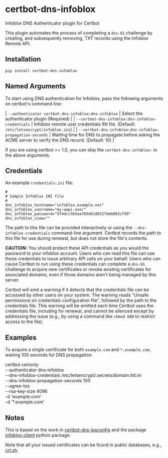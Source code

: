 certbot-dns-infoblox
====================

Infoblox DNS Authenticator plugin for Certbot

This plugin automates the process of completing a ``dns-01`` challenge by
creating, and subsequently removing, TXT records using the Infoblox Remote API.


Installation
------------
```
pip install certbot-dns-infoblox
```

Named Arguments
---------------

To start using DNS authentication for Infoblox, pass the following arguments on
certbot's command line:

| ``--authenticator certbot-dns-infoblox:dns-infoblox`` | Select the authenticator plugin (Required) |
| ``--certbot-dns-infoblox:dns-infoblox-credentials`` | Infoblox remote user credentials INI file. (Default: ``/etc/letsencrypt/infoblox.ini``) |
| ``--certbot-dns-infoblox:dns-infoblox-propagation-seconds`` | Waiting time for DNS to propagate before asking the ACME server to verify the DNS record. (Default: 10) |

If you are using certbot >= 1.0, you can skip the `certbot-dns-infoblox:`
in the above arguments.


Credentials
-----------
An example ``credentials.ini`` file:

    #
    # Sample Infoblox INI file
    #
    dns_infoblox_hostname="infoblox.example.net"
    dns_infoblox_username="my-wapi-user"
    dns_infoblox_password="5f4dcc3b5aa765d61d8327deb882cf99"
    dns_infoblox_view=""

The path to this file can be provided interactively or using the
``--dns-infoblox-credentials`` command-line argument. Certbot
records the path to this file for use during renewal, but does not store the
file's contents.

**CAUTION:** You should protect these API credentials as you would the
password to your infoblox account. Users who can read this file can use these
credentials to issue arbitrary API calls on your behalf. Users who can cause
Certbot to run using these credentials can complete a ``dns-01`` challenge to
acquire new certificates or revoke existing certificates for associated
domains, even if those domains aren't being managed by this server.

Certbot will emit a warning if it detects that the credentials file can be
accessed by other users on your system. The warning reads "Unsafe permissions
on credentials configuration file", followed by the path to the credentials
file. This warning will be emitted each time Certbot uses the credentials file,
including for renewal, and cannot be silenced except by addressing the issue
(e.g., by using a command like ``chmod 600`` to restrict access to the file).


Examples
--------
To acquire a single certificate for both ``example.com`` and
``*.example.com``, waiting 100 seconds for DNS propagation:

   certbot certonly \
     --authenticator dns-infoblox \
     --dns-infoblox-credentials /etc/letsencrypt/.secrets/domain.tld.ini \
     --dns-infoblox-propagation-seconds 100 \
     --agree-tos \
     --rsa-key-size 4096 \
     -d 'example.com' \
     -d '*.example.com'


Notes
-----

This is based on the work in [certbot-dns-ipsconfig](https://github.com/m42e/certbot-dns-ispconfig)
and the package [infoblox-client](https://github.com/infobloxopen/infoblox-client) python package.

Note that all your issued certificates can be found in public databases, e.g., [crt.sh](https://crt.sh/).
